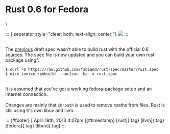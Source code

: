 Rust 0.6 for Fedora
===================

\

::: {.separator style="clear: both; text-align: center;"}
[![](http://www.rust-lang.org/logos/rust-logo-128x128-blk.png)](http://www.rust-lang.org/logos/rust-logo-128x128-blk.png)
:::

\
The
[previous](http://dummdida.blogspot.de/2013/03/a-package-for-rust-mozillas.html)
draft spec wasn't able to build rust with the official 0.6 sources. The
spec file is now updated and you can build your own rust package using:\

    $ curl -O https://raw.github.com/fabiand/rust-spec/master/rust.spec
    $ nice ionice rpmbuild --noclean -ba -v rust.spec

\
It is assumed that you've got a working fedora-package setup and an
internet connection.\
\
Changes are mainly that `chrpath` is used to remove rpaths from files.
Rust is still using it's own libuv and llvm.

::: {#footer}
[ April 19th, 2013 4:07pm ]{#timestamp} [rust]{.tag} [llvm]{.tag}
[fedora]{.tag} [libuv]{.tag}
:::
